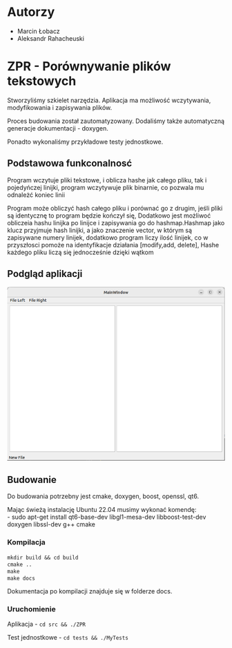 # Autorzy
- Marcin Łobacz
- Aleksandr Rahacheuski

# ZPR - Porównywanie plików tekstowych

Stworzyliśmy szkielet narzędzia. Aplikacja ma możliwość wczytywania, modyfikowania i zapisywania plików.

Proces budowania został zautomatyzowany. Dodaliśmy także automatyczną generacje dokumentacji - doxygen.

Ponadto wykonaliśmy przykładowe testy jednostkowe.


## Podstawowa  funkconalnosć

Program wczytuje pliki tekstowe, i oblicza hashe jak całego pliku, tak i pojedyńczej linijki, program wczytywuje plik binarnie, co pozwala mu   odnależć koniec linii

Program może obliczyć hash całego pliku i porównać go z drugim,  jeśli pliki są identycznę to program będzie kończył się, Dodatkowo jest możliwoć obliczeia hashu linijka po linijce i zapisywania go do hashmap.Hashmap jako klucz przyjmuje hash linijki, a jako znaczenie vector, w którym  są zapisywane numery linijek, dodatkowo program liczy ilość linijek, co w przyszłosci pomoże na identyfikacje działania [modify,add, delete], Hashe każdego pliku liczą się jednocześnie dzięki wątkom



## Podgląd aplikacji
![](readme_files/Podglad.png)

## Budowanie

Do budowania potrzebny jest cmake, doxygen, boost, openssl, qt6.

Mając świeżą instalację Ubuntu 22.04 musimy wykonać komendę: <br>
    - sudo apt-get install qt6-base-dev libgl1-mesa-dev libboost-test-dev doxygen libssl-dev  g++ cmake

### Kompilacja

```
mkdir build && cd build
cmake ..
make
make docs
```
Dokumentacja po kompilacji znajduje się w folderze docs.

### Uruchomienie
Aplikacja - ```cd src && ./ZPR```

Test jednostkowe - ```cd tests && ./MyTests```




